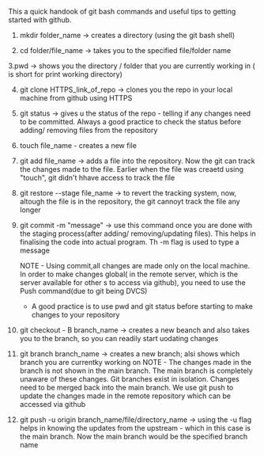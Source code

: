 This a quick handook of git bash commands and useful tips to getting started with github.


1. mkdir folder_name  -> creates a directory (using the git bash shell)

2. cd folder/file_name -> takes you to the specified file/folder name

3.pwd -> shows you the directory / folder that you are currently working in ( is short for print working directory) 

4. git clone  HTTPS_link_of_repo -> clones you the repo in your local machine from github using HTTPS

5. git status -> gives u the status of the repo - telling if any changes need to be committed. Always a good  practice to check the status before adding/ removing files from the repository

6. touch file_name - creates a new file

7. git add file_name -> adds a file into the repository. Now the git can track the changes made to the file. Earlier when the file was creaetd using "touch", git didn't hhave access to track the file

8. git restore --stage file_name -> to revert the tracking system, now, altough the file is in the repository, the git cannoyt track the file any longer

9. git commit -m "message" -> use this command once you are done with the staging process(after adding/ removing/updating files). This helps in finalising the code into actual program. Th -m flag is used to type a message 

   NOTE - Using commit,all changes are made only on the local machine. In order to make changes global( in the remote server, which is the server available for other s to access via github), you need to use the Push command(due to git being DVCS)

   * A good practice is to use pwd and git status before starting to make changes to your repository
  
10. git checkout - B branch_name -> creates a new beanch and also takes you to the branch, so you can readily start uodating changes
11. git branch branch_name -> creates a new branch; alsi shows which branch you are currentky working on
    NOTE - The changes made in the branch is not shown in the main branch. The main branch is completely unaware of these changes. Git branches exist in isolation. Changes need to be merged back into the main branch. We use git push to update the changes made in the remote repository which can be accessed via github

12. git push -u origin branch_name/file/directory_name -> using the -u flag helps in knowing the updates from the upstream - which in this case is the main branch. Now the main branch would be the specified branch name 
